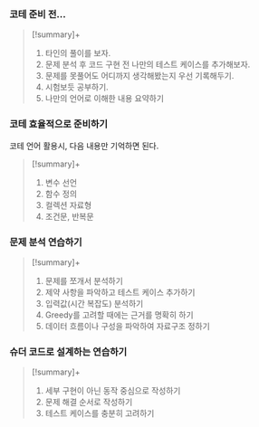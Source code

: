 ### 코테 준비 전...
> [!summary]+ 
> 1. 타인의 풀이를 보자.
> 2. 문제 분석 후 코드 구현 전 나만의 테스트 케이스를 추가해보자.
> 3. 문제를 못풀어도 어디까지 생각해봤는지 우선 기록해두기.
> 4. 시험보듯 공부하기.
> 5. 나만의 언어로 이해한 내용 요약하기

### 코테 효율적으로 준비하기
코테 언어 활용시, 다음 내용만 기억하면 된다.
> [!summary]+ 
> 1. 변수 선언
> 2. 함수 정의
> 3. 컬렉션 자료형
> 4. 조건문, 반복문

### 문제 분석 연습하기
> [!summary]+ 
> 1. 문제를 쪼개서 분석하기
> 2. 제약 사항을 파악하고 테스트 케이스 추가하기
> 3. 입력값(시간 복잡도) 분석하기
> 4. Greedy를 고려할 때에는 근거를 명확히 하기
> 5. 데이터 흐름이나 구성을 파악하여 자료구조 정하기

### 슈더 코드로 설계하는 연습하기
> [!summary]+ 
> 1. 세부 구현이 아닌 동작 중심으로 작성하기
> 2. 문제 해결 순서로 작성하기
> 3. 테스트 케이스를 충분히 고려하기